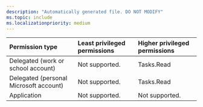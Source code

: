 ```yaml
---
description: "Automatically generated file. DO NOT MODIFY"
ms.topic: include
ms.localizationpriority: medium
---
```


|Permission type|Least privileged permissions|Higher privileged permissions|
|:---|:---|:---|
|Delegated (work or school account)|Not supported.|Tasks.Read|
|Delegated (personal Microsoft account)|Not supported.|Tasks.Read|
|Application|Not supported.|Not supported.|

